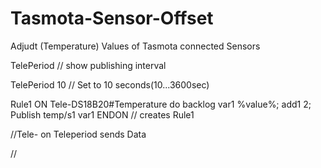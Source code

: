 # Tasmota-Sensor-Offset
Adjudt (Temperature) Values of Tasmota connected Sensors


TelePeriod                  // show publishing interval

TelePeriod  10              // Set to 10 seconds(10...3600sec)

Rule1 ON Tele-DS18B20#Temperature do backlog var1 %value%; add1 2;  Publish temp/s1 var1 ENDON
// creates Rule1

//Tele- on Teleperiod sends Data

//
